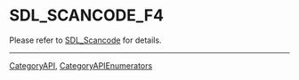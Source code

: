 # SDL_SCANCODE_F4

Please refer to [SDL_Scancode](SDL_Scancode) for details.

----
[CategoryAPI](CategoryAPI), [CategoryAPIEnumerators](CategoryAPIEnumerators)


